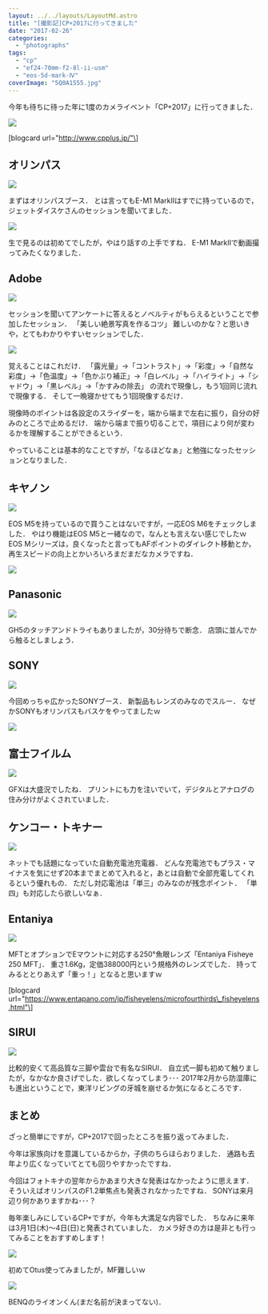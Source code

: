 ```yaml
---
layout: ../../layouts/LayoutMd.astro
title: "[撮影記]CP+2017に行ってきました"
date: "2017-02-26"
categories: 
  - "photographs"
tags: 
  - "cp"
  - "ef24-70mm-f2-8l-ii-usm"
  - "eos-5d-mark-Ⅳ"
coverImage: "5Q0A1555.jpg"
---
```


今年も待ちに待った年に1度のカメライベント「CP+2017」に行ってきました．

[![](/archive/images/5Q0A1525.jpg)](https://mizuka123.net/gallery/20170226_CP+2017/index.html)

\[blogcard url="http://www.cpplus.jp/"\]

## オリンパス

[![](/archive/images/5Q0A1546.jpg)](https://mizuka123.net/gallery/20170226_CP+2017/index.html)

まずはオリンパスブース． とは言ってもE-M1 MarkⅡはすでに持っているので，ジェットダイスケさんのセッションを聞いてました．

[![](/archive/images/5Q0A1531.jpg)](https://mizuka123.net/gallery/20170226_CP+2017/index.html)

生で見るのは初めてでしたが，やはり話すの上手ですね． E-M1 MarkⅡで動画撮ってみたくなりました．

## Adobe

[![](/archive/images/5Q0A1541.jpg)](https://mizuka123.net/gallery/20170226_CP+2017/index.html)

セッションを聞いてアンケートに答えるとノベルティがもらえるということで参加したセッション． 「美しい絶景写真を作るコツ」 難しいのかな？と思いきや，とてもわかりやすいセッションでした．

[![](/archive/images/5Q0A1543.jpg)](https://mizuka123.net/gallery/20170226_CP+2017/index.html)

覚えることはこれだけ． 「露光量」→「コントラスト」→「彩度」→「自然な彩度」→「色温度」→「色かぶり補正」→「白レベル」→「ハイライト」→「シャドウ」→「黒レベル」→「かすみの除去」 の流れで現像し，もう1回同じ流れで現像する． そして一晩寝かせてもう1回現像するだけ．

現像時のポイントは各設定のスライダーを，端から端まで左右に振り，自分の好みのところで止めるだけ． 端から端まで振り切ることで，項目により何が変わるかを理解することができるという．

やっていることは基本的なことですが，「なるほどなぁ」と勉強になったセッションとなりました．

## キヤノン

[![](/archive/images/5Q0A1538.jpg)](https://mizuka123.net/gallery/20170226_CP+2017/index.html)

EOS M5を持っているので買うことはないですが，一応EOS M6をチェックしました． やはり機能はEOS M5と一緒なので，なんとも言えない感じでしたｗ EOS Mシリーズは，良くなったと言ってもAFポイントのダイレクト移動とか，再生スピードの向上とかいろいろまだまだなカメラですね．

[![](/archive/images/5Q0A1539.jpg)](https://mizuka123.net/gallery/20170226_CP+2017/index.html)

## Panasonic

[![](/archive/images/5Q0A1554.jpg)](https://mizuka123.net/gallery/20170226_CP+2017/index.html)

GH5のタッチアンドトライもありましたが，30分待ちで断念． 店頭に並んでから触るとしましょう．

## SONY

[![](/archive/images/5Q0A1535.jpg)](https://mizuka123.net/gallery/20170226_CP+2017/index.html)

今回めっちゃ広かったSONYブース． 新製品もレンズのみなのでスルー． なぜかSONYもオリンパスもバスケをやってましたｗ

[![](/archive/images/5Q0A1537.jpg)](https://mizuka123.net/gallery/20170226_CP+2017/index.html)

## 富士フイルム

[![](/archive/images/5Q0A1544.jpg)](https://mizuka123.net/gallery/20170226_CP+2017/index.html)

GFXは大盛況でしたね． プリントにも力を注いでいて，デジタルとアナログの住み分けがよくされていました．

## ケンコー・トキナー

[![](/archive/images/5Q0A1552.jpg)](https://mizuka123.net/gallery/20170226_CP+2017/index.html)

ネットでも話題になっていた自動充電池充電器． どんな充電池でもプラス・マイナスを気にせず20本までまとめて入れると，あとは自動で全部充電してくれるという優れもの． ただし対応電池は「単三」のみなのが残念ポイント． 「単四」も対応したら欲しいなぁ．

## Entaniya

[![](/archive/images/5Q0A1553.jpg)](https://mizuka123.net/gallery/20170226_CP+2017/index.html)

MFTとオプションでEマウントに対応する250°魚眼レンズ「Entaniya Fisheye 250 MFT」． 重さ1.6Kg，定価388000円という規格外のレンズでした． 持ってみるととりあえず「重っ！」となると思いますｗ

\[blogcard url="https://www.entapano.com/jp/fisheyelens/microfourthirds\_fisheyelens.html"\]

## SIRUI

[![](/archive/images/5Q0A1545.jpg)](https://mizuka123.net/gallery/20170226_CP+2017/index.html)

比較的安くて高品質な三脚や雲台で有名なSIRUI． 自立式一脚も初めて触りましたが，なかなか良さげでした．欲しくなってしまう･･･ 2017年2月から防湿庫にも進出ということで，東洋リビングの牙城を崩せるか気になるところです．

## まとめ

ざっと簡単にですが，CP+2017で回ったところを振り返ってみました．

今年は家族向けを意識しているからか，子供のちらほらおりました． 通路も去年より広くなっていてとても回りやすかったですね．

今回はフォトキナの翌年からかあまり大きな発表はなかったように思えます． そういえばオリンパスのF1.2単焦点も発表されなかったですね． SONYは来月辺り何かありますかね･･･？

毎年楽しみにしているCP+ですが，今年も大満足な内容でした． ちなみに来年は3月1日(木)～4日(日)と発表されていました． カメラ好きの方は是非とも行ってみることをおすすめします！

[![](/archive/images/5Q0A1548.jpg)](https://mizuka123.net/gallery/20170226_CP+2017/index.html)

初めてOtus使ってみましたが，MF難しいｗ

[![](/archive/images/5Q0A1547.jpg)](https://mizuka123.net/gallery/20170226_CP+2017/index.html)

BENQのライオンくん(まだ名前が決まってない)．
